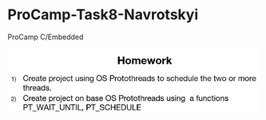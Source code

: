 # ProCamp-Task8-Navrotskyi
ProCamp C/Embedded

![Tasks](https://github.com/sg6336/ProCamp-Task8-Navrotskyi/blob/main/C%20Task8%20OS%20Protothreads.jpg)

